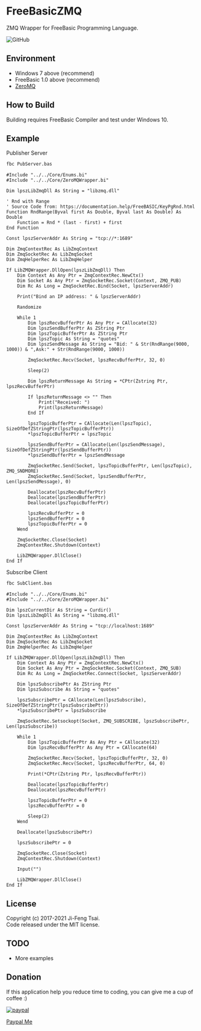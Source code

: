 # FreeBasicZMQ

ZMQ Wrapper for FreeBasic Programming Language.

![GitHub](https://img.shields.io/github/license/jiowcl/FreeBasicZMQ.svg)

## Environment

- Windows 7 above (recommend)  
- FreeBasic 1.0 above (recommend)  
- [ZeroMQ](https://github.com/zeromq)  

## How to Build

Building requires FreeBasic Compiler and test under Windows 10.  

## Example

Publisher Server

```bash
fbc PubServer.bas
```

```freebasic
#Include "../../Core/Enums.bi"
#Include "../../Core/ZeroMQWrapper.bi"

Dim lpszLibZmqDll As String = "libzmq.dll"

' Rnd with Range
' Source Code from: https://documentation.help/FreeBASIC/KeyPgRnd.html
Function RndRange(Byval first As Double, Byval last As Double) As Double
    Function = Rnd * (last - first) + first
End Function

Const lpszServerAddr As String = "tcp://*:1689"

Dim ZmqContextRec As LibZmqContext
Dim ZmqSocketRec As LibZmqSocket
Dim ZmqHelperRec As LibZmqHelper

If LibZMQWrapper.DllOpen(lpszLibZmqDll) Then
    Dim Context As Any Ptr = ZmqContextRec.NewCtx()
    Dim Socket As Any Ptr = ZmqSocketRec.Socket(Context, ZMQ_PUB)
    Dim Rc As Long = ZmqSocketRec.Bind(Socket, lpszServerAddr)

    Print("Bind an IP address: " & lpszServerAddr)

    Randomize
    
    While 1
        Dim lpszRecvBufferPtr As Any Ptr = CAllocate(32)
        Dim lpszSendBufferPtr As ZString Ptr
        Dim lpszTopicBufferPtr As ZString Ptr
        Dim lpszTopic As String = "quotes"
        Dim lpszSendMessage As String = "Bid: " & Str(RndRange(9000, 1000)) & ",Ask:" + Str(RndRange(9000, 1000))

        ZmqSocketRec.Recv(Socket, lpszRecvBufferPtr, 32, 0)
        
        Sleep(2)
        
        Dim lpszReturnMessage As String = *CPtr(Zstring Ptr, lpszRecvBufferPtr)
        
        If lpszReturnMessage <> "" Then
            Print("Received: ")
            Print(lpszReturnMessage)
        End If

        lpszTopicBufferPtr = CAllocate(Len(lpszTopic), SizeOfDefZStringPtr(lpszTopicBufferPtr))
        *lpszTopicBufferPtr = lpszTopic
        
        lpszSendBufferPtr = CAllocate(Len(lpszSendMessage), SizeOfDefZStringPtr(lpszSendBufferPtr))
        *lpszSendBufferPtr = lpszSendMessage

        ZmqSocketRec.Send(Socket, lpszTopicBufferPtr, Len(lpszTopic), ZMQ_SNDMORE)
        ZmqSocketRec.Send(Socket, lpszSendBufferPtr, Len(lpszSendMessage), 0)

        Deallocate(lpszRecvBufferPtr) 
        Deallocate(lpszSendBufferPtr) 
        Deallocate(lpszTopicBufferPtr) 

        lpszRecvBufferPtr = 0
        lpszSendBufferPtr = 0
        lpszTopicBufferPtr = 0
    Wend
    
    ZmqSocketRec.Close(Socket)
    ZmqContextRec.Shutdown(Context)
    
    LibZMQWrapper.DllClose()
End If
```

Subscribe Client

```bash
fbc SubClient.bas
```

```freebasic
#Include "../../Core/Enums.bi"
#Include "../../Core/ZeroMQWrapper.bi"

Dim lpszCurrentDir As String = Curdir()
Dim lpszLibZmqDll As String = "libzmq.dll"

Const lpszServerAddr As String = "tcp://localhost:1689"

Dim ZmqContextRec As LibZmqContext
Dim ZmqSocketRec As LibZmqSocket
Dim ZmqHelperRec As LibZmqHelper

If LibZMQWrapper.DllOpen(lpszLibZmqDll) Then
    Dim Context As Any Ptr = ZmqContextRec.NewCtx()
    Dim Socket As Any Ptr = ZmqSocketRec.Socket(Context, ZMQ_SUB)
    Dim Rc As Long = ZmqSocketRec.Connect(Socket, lpszServerAddr)
    
    Dim lpszSubscribePtr As ZString Ptr
    Dim lpszSubscribe As String = "quotes"

    lpszSubscribePtr = CAllocate(Len(lpszSubscribe), SizeOfDefZStringPtr(lpszSubscribePtr))
    *lpszSubscribePtr = lpszSubscribe

    ZmqSocketRec.Setsockopt(Socket, ZMQ_SUBSCRIBE, lpszSubscribePtr, Len(lpszSubscribe))
    
    While 1
        Dim lpszTopicBufferPtr As Any Ptr = CAllocate(32)
        Dim lpszRecvBufferPtr As Any Ptr = CAllocate(64)

        ZmqSocketRec.Recv(Socket, lpszTopicBufferPtr, 32, 0)
        ZmqSocketRec.Recv(Socket, lpszRecvBufferPtr, 64, 0)

        Print(*CPtr(Zstring Ptr, lpszRecvBufferPtr))
        
        Deallocate(lpszTopicBufferPtr)
        Deallocate(lpszRecvBufferPtr)

        lpszTopicBufferPtr = 0
        lpszRecvBufferPtr = 0
        
        Sleep(2)
    Wend

    Deallocate(lpszSubscribePtr)

    lpszSubscribePtr = 0
    
    ZmqSocketRec.Close(Socket)
    ZmqContextRec.Shutdown(Context)
    
    Input("")

    LibZMQWrapper.DllClose()
End If
```

## License

Copyright (c) 2017-2021 Ji-Feng Tsai.  
Code released under the MIT license.  

## TODO

- More examples  

## Donation

If this application help you reduce time to coding, you can give me a cup of coffee :)

[![paypal](https://www.paypalobjects.com/en_US/TW/i/btn/btn_donateCC_LG.gif)](https://www.paypal.com/cgi-bin/webscr?cmd=_s-xclick&hosted_button_id=3RNMD6Q3B495N&source=url)

[Paypal Me](https://paypal.me/jiowcl?locale.x=zh_TW)
